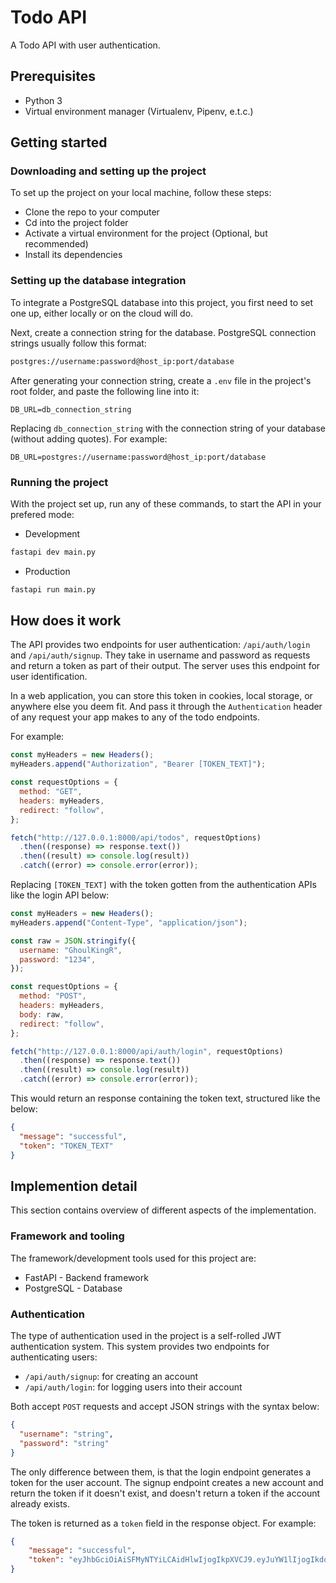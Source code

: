 # Todo API

A Todo API with user authentication.

## Prerequisites

- Python 3
- Virtual environment manager (Virtualenv, Pipenv, e.t.c.)

## Getting started

### Downloading and setting up the project

To set up the project on your local machine, follow these steps:

- Clone the repo to your computer
- Cd into the project folder
- Activate a virtual environment for the project (Optional, but recommended)
- Install its dependencies

### Setting up the database integration

To integrate a PostgreSQL database into this project, you first need to set one up, either locally or on the cloud will do.

Next, create a connection string for the database. PostgreSQL connection strings usually follow this format:

```txt
postgres://username:password@host_ip:port/database
```

After generating your connection string, create a `.env` file in the project's root folder, and paste the following line into it:

```env
DB_URL=db_connection_string
```

Replacing `db_connection_string` with the connection string of your database (without adding quotes). For example:

```env
DB_URL=postgres://username:password@host_ip:port/database
```

### Running the project

With the project set up, run any of these commands, to start the API in your prefered mode:

- Development

```bash
fastapi dev main.py
```

- Production

```bash
fastapi run main.py
```

## How does it work

The API provides two endpoints for user authentication: `/api/auth/login` and `/api/auth/signup`. They take in username and password as requests and return a token as part of their output. The server uses this endpoint for user identification.

In a web application, you can store this token in cookies, local storage, or anywhere else you deem fit. And pass it through the `Authentication` header of any request your app makes to any of the todo endpoints.

For example:

```js
const myHeaders = new Headers();
myHeaders.append("Authorization", "Bearer [TOKEN_TEXT]");

const requestOptions = {
  method: "GET",
  headers: myHeaders,
  redirect: "follow",
};

fetch("http://127.0.0.1:8000/api/todos", requestOptions)
  .then((response) => response.text())
  .then((result) => console.log(result))
  .catch((error) => console.error(error));
```

Replacing `[TOKEN_TEXT]` with the token gotten from the authentication APIs like the login API below:

```js
const myHeaders = new Headers();
myHeaders.append("Content-Type", "application/json");

const raw = JSON.stringify({
  username: "GhoulKingR",
  password: "1234",
});

const requestOptions = {
  method: "POST",
  headers: myHeaders,
  body: raw,
  redirect: "follow",
};

fetch("http://127.0.0.1:8000/api/auth/login", requestOptions)
  .then((response) => response.text())
  .then((result) => console.log(result))
  .catch((error) => console.error(error));
```

This would return an response containing the token text, structured like the below:

```json
{
  "message": "successful",
  "token": "TOKEN_TEXT"
}
```

## Implemention detail

This section contains overview of different aspects of the implementation.

### Framework and tooling

The framework/development tools used for this project are:

- FastAPI - Backend framework
- PostgreSQL - Database

### Authentication

The type of authentication used in the project is a self-rolled JWT authentication system. This system provides two endpoints for authenticating users:

- `/api/auth/signup`: for creating an account
- `/api/auth/login`: for logging users into their account

Both accept `POST` requests and accept JSON strings with the syntax below:

```JSON
{
  "username": "string",
  "password": "string"
}
```

The only difference between them, is that the login endpoint generates a token for the user account. The signup endpoint creates a new account and return the token if it doesn't exist, and doesn't return a token if the account already exists.

The token is returned as a `token` field in the response object. For example:

```JSON
{
    "message": "successful",
    "token": "eyJhbGciOiAiSFMyNTYiLCAidHlwIjogIkpXVCJ9.eyJuYW1lIjogIkdob3VsS2luZ1IiLCAiX2lkIjogMiwgImV4cCI6IDE3NDUzMzcyNzN9.YWkHW5dX8mW2vg4Y14Z5ryOyk0GBlU0qGyJ8pppZD5s"
}
```
